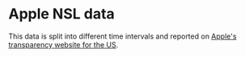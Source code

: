 # Apple NSL data

This data is split into different time intervals and reported on [Apple's transparency website for the US](https://www.apple.com/legal/transparency/us.html).